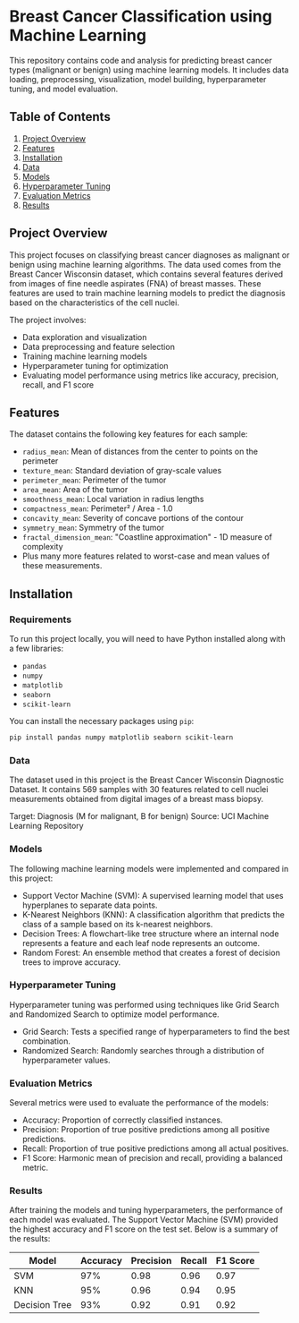 # Breast Cancer Classification using Machine Learning

This repository contains code and analysis for predicting breast cancer types (malignant or benign) using machine learning models. It includes data loading, preprocessing, visualization, model building, hyperparameter tuning, and model evaluation.

## Table of Contents

1. [Project Overview](#project-overview)
2. [Features](#features)
3. [Installation](#installation)
4. [Data](#data)
5. [Models](#models)
6. [Hyperparameter Tuning](#hyperparameter-tuning)
7. [Evaluation Metrics](#evaluation-metrics)
8. [Results](#results)

## Project Overview

This project focuses on classifying breast cancer diagnoses as malignant or benign using machine learning algorithms. The data used comes from the Breast Cancer Wisconsin dataset, which contains several features derived from images of fine needle aspirates (FNA) of breast masses. These features are used to train machine learning models to predict the diagnosis based on the characteristics of the cell nuclei.

The project involves:
- Data exploration and visualization
- Data preprocessing and feature selection
- Training machine learning models
- Hyperparameter tuning for optimization
- Evaluating model performance using metrics like accuracy, precision, recall, and F1 score

## Features

The dataset contains the following key features for each sample:

- `radius_mean`: Mean of distances from the center to points on the perimeter
- `texture_mean`: Standard deviation of gray-scale values
- `perimeter_mean`: Perimeter of the tumor
- `area_mean`: Area of the tumor
- `smoothness_mean`: Local variation in radius lengths
- `compactness_mean`: Perimeter² / Area - 1.0
- `concavity_mean`: Severity of concave portions of the contour
- `symmetry_mean`: Symmetry of the tumor
- `fractal_dimension_mean`: "Coastline approximation" - 1D measure of complexity
- Plus many more features related to worst-case and mean values of these measurements.

## Installation

### Requirements
To run this project locally, you will need to have Python installed along with a few libraries:

- `pandas`
- `numpy`
- `matplotlib`
- `seaborn`
- `scikit-learn`

You can install the necessary packages using `pip`:

```bash
pip install pandas numpy matplotlib seaborn scikit-learn

```

### Data
The dataset used in this project is the Breast Cancer Wisconsin Diagnostic Dataset. It contains 569 samples with 30 features related to cell nuclei measurements obtained from digital images of a breast mass biopsy.

Target: Diagnosis (M for malignant, B for benign)
Source: UCI Machine Learning Repository

### Models
The following machine learning models were implemented and compared in this project:

- Support Vector Machine (SVM): A supervised learning model that uses hyperplanes to separate data points.
- K-Nearest Neighbors (KNN): A classification algorithm that predicts the class of a sample based on its k-nearest neighbors.
- Decision Trees: A flowchart-like tree structure where an internal node represents a feature and each leaf node represents an outcome.
- Random Forest: An ensemble method that creates a forest of decision trees to improve accuracy.

### Hyperparameter Tuning
Hyperparameter tuning was performed using techniques like Grid Search and Randomized Search to optimize model performance.

- Grid Search: Tests a specified range of hyperparameters to find the best combination.
- Randomized Search: Randomly searches through a distribution of hyperparameter values.

### Evaluation Metrics
Several metrics were used to evaluate the performance of the models:

- Accuracy: Proportion of correctly classified instances.
- Precision: Proportion of true positive predictions among all positive predictions.
- Recall: Proportion of true positive predictions among all actual positives.
- F1 Score: Harmonic mean of precision and recall, providing a balanced metric.

### Results
After training the models and tuning hyperparameters, the performance of each model was evaluated. The Support Vector Machine (SVM) provided the highest accuracy and F1 score on the test set. Below is a summary of the results:

| Model        | Accuracy | Precision | Recall | F1 Score |
|--------------|----------|-----------|--------|----------|
| SVM          | 97%      | 0.98      | 0.96   | 0.97     |
| KNN          | 95%      | 0.96      | 0.94   | 0.95     |
| Decision Tree| 93%      | 0.92      | 0.91   | 0.92     |


